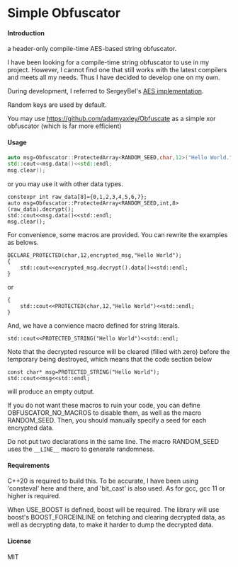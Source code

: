 # Simple Obfuscator

#### Introduction

a header-only compile-time AES-based string obfuscator.



I have been looking for a compile-time string obfuscator to use in my project. However, I cannot find one that still works with the latest compilers and meets all my needs. Thus I have decided to develop one on my own.

During development, I referred to SergeyBel's [AES implementation](https://github.com/SergeyBel/AES).

Random keys are used by default. 



You may use https://github.com/adamyaxley/Obfuscate as a simple xor obfuscator (which is far more efficient)



#### Usage

```C++
auto msg=Obfuscator::ProtectedArray<RANDOM_SEED,char,12>("Hello World.").decrypt();
std::cout<<msg.data()<<std::endl;
msg.clear();
```

or you may use it with other data types.

```
constexpr int raw_data[8]={0,1,2,3,4,5,6,7};
auto msg=Obfuscator::ProtectedArray<RANDOM_SEED,int,8>(raw_data).decrypt();
std::cout<<msg.data()<<std::endl;
msg.clear();
```

For convenience, some macros are provided. You can rewrite the examples as belows.

```
DECLARE_PROTECTED(char,12,encrypted_msg,"Hello World");
{
	std::cout<<encrypted_msg.decrypt().data()<<std::endl;
}
```

or

```
{
	std::cout<<PROTECTED(char,12,"Hello World")<<std::endl;
}
```

And, we have a convience macro defined for string literals.

```
std::cout<<PROTECTED_STRING("Hello World")<<std::endl;
```



Note that the decrypted resource will be cleared (filled with zero) before the temporary being destroyed, which means that the code section below

```
const char* msg=PROTECTED_STRING("Hello World");
std::cout<<msg<<std::endl;
```

will produce an empty output.



If you do not want these macros to ruin your code, you can define OBFUSCATOR_NO_MACROS to disable them, as well as the macro RANDOM_SEED. Then, you should manually specify a seed for each encrypted data.

Do not put two declarations in the same line. The macro RANDOM_SEED uses the `__LINE__` macro to generate randomness.



#### Requirements

C++20 is required to build this. To be accurate, I have been using 'consteval' here and there, and 'bit_cast' is also used. As for gcc, gcc 11 or higher is required.

When USE_BOOST is defined, boost will be required. The library will use boost's BOOST_FORCEINLINE on fetching and clearing decrypted data, as well as decrypting data, to make it harder to dump the decrypted data.



#### License

MIT